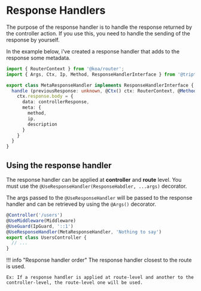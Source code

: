 # Response Handlers

The purpose of the response handler is to handle the response returned by the controller action. If you use this, you need to handle the sending of the response by yourself.

In the example below, i've created a response handler that adds to the response some metadata. 

```ts title="response-handler.ts"
import { RouterContext } from '@koa/router';
import { Args, Ctx, Ip, Method, ResponseHandlerInterface } from '@triptyk/nfw-core';

export class MetaResponseHandler implements ResponseHandlerInterface {
  handle (previousResponse: unknown, @Ctx() ctx: RouterContext, @Method() method:string, @Ip() ip: string, @Args() [description]:[string]): void | Promise<void> {
    ctx.response.body = {
      data: controllerResponse,
      meta: {
        method,
        ip,
        description
      }
    }
  }
}
```

## Using the response handler

The response handler can be applied at **controller** and **route** level. You must use the `@UseResponseHandler(ResponseHabdler, ...args)` decorator.

The args passed to the `@UseResponseHandler` will be passed to the response handler and can be retrieved by using the `@Args()` decorator. 

```ts title="controller.ts"
@Controller('/users')
@UseMiddleware(Middleware)
@UseGuard(IpGuard, '::1')
@UseResponseHandler(MetaResponseHandler, 'Nothing to say')
export class UsersController {
  // ...
}
```

!!! info "Response handler order"
    The response handler closest to the route is used. 
    
    Ex: If a response handler is applied at route-level and another to the controller-level, the route-level one will be used.